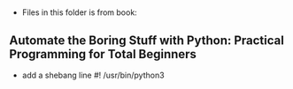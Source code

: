 # 
* Files in this folder is from book: 
## Automate the Boring Stuff with Python: Practical Programming for Total Beginners
* add a shebang line #! /usr/bin/python3
